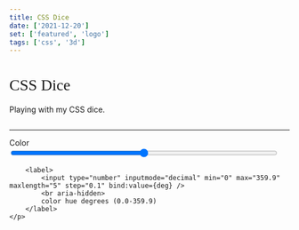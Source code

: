 ```yaml
---
title: CSS Dice
date: ['2021-12-20']
set: ['featured', 'logo']
tags: ['css', '3d']
---
```


# CSS Dice

Playing with my CSS dice.

<div class="wrapper">
	<Dice bg hue={deg} />
</div>

<hr/>

<form>
	<p>
		<label>
			Color
			<input type="range" bind:value={deg} min="0" max="359.9" step="0.1">
		</label>

    	<label>
    		<input type="number" inputmode="decimal" min="0" max="359.9" maxlength="5" step="0.1" bind:value={deg} />
    		<br aria-hidden>
    		color hue degrees (0.0-359.9)
    	</label>
    </p>

</form>

<AccentHue hue={deg} />
<GradientPostStyle hue={deg} />

<script>
	import Dice from '/src/libs/css-dice/dice.svelte';
	import AccentHue from '/src/libs/AccentHue.svelte';
	import GradientPostStyle from '/src/libs/GradientPostStyle.svelte';
	import '/src/libs/app-input.css';

	let deg = 358.7;
</script>

<style>
	h1 {
		font-family: var(--serif, serif);
		font-weight: normal;
		text-transform: none;
	}

	.wrapper {
		display: grid;
		place-items: center;
	}

	input[type="number"] {
		width: calc(5ch + 4em);
		text-align: center;
		margin: calc(.5 * var(--spacer, 1rem)) auto;
	}

	input[type="range"] {
		width: calc(100% - 1.5rem);
	}
</style>
